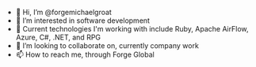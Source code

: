 - 👋 Hi, I’m @forgemichaelgroat
- 👀 I’m interested in software development
- 🌱 Current technologies I'm working with include Ruby, Apache AirFlow, Azure, C#, .NET, and RPG
- 💞️ I’m looking to collaborate on, currently company work
- 📫 How to reach me, through Forge Global

<!---
forgemichaelgroat/forgemichaelgroat is a ✨ special ✨ repository because its `README.md` (this file) appears on your GitHub profile.
You can click the Preview link to take a look at your changes.
--->

